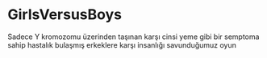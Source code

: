 # GirlsVersusBoys
 Sadece Y kromozomu üzerinden taşınan karşı cinsi yeme gibi bir semptoma sahip hastalık bulaşmış erkeklere  karşı insanlığı savunduğumuz oyun

